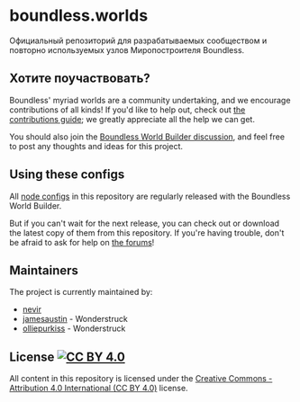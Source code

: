 # boundless.worlds

Официальный репозиторий для разрабатываемых сообществом и повторно используемых узлов Миропостроителя Boundless.

## Хотите поучаствовать?

Boundless' myriad worlds are a community undertaking, and we encourage contributions of all kinds!  If you'd like to help out, check out [the contributions guide](./CONTRIBUTING.md); we greatly appreciate all the help we can get.

You should also join the [Boundless World Builder discussion](https://forum.playboundless.com/c/modding), and feel free to post any thoughts and ideas for this project.

## Using these configs

All [node configs](./config) in this repository are regularly released with the Boundless World Builder.

But if you can't wait for the next release, you can check out or download the latest copy of them from this repository.  If you're having trouble, don't be afraid to ask for help on [the forums](https://forum.playboundless.com/c/modding)!

## Maintainers

The project is currently maintained by:

* [nevir](https://github.com/nevir)
* [jamesaustin](https://github.com/jamesaustin) - Wonderstruck
* [olliepurkiss](https://github.com/olliepurkiss) - Wonderstruck

## License [![CC BY 4.0](http://mirrors.creativecommons.org/presskit/buttons/80x15/svg/by.svg)](http://creativecommons.org/licenses/by/4.0/)

All content in this repository is licensed under the [Creative Commons - Attribution 4.0 International (CC BY 4.0)](http://creativecommons.org/licenses/by/4.0/) license.
